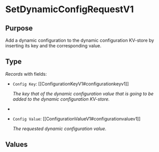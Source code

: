 # SetDynamicConfigRequestV1

## Purpose

<!-- ANCHOR: purpose -->
Add a dynamic configuration to the dynamic configuration KV-store by inserting its key and the corresponding value.
<!-- ANCHOR_END: purpose -->

## Type

<!-- ANCHOR: type -->
<div class="type">

*Records* with fields:
- `Config Key`: [[ConfigurationKeyV1#configurationkeyv1]]

  *The key that of the dynamic configuration value that is going to be added to the dynamic configuration KV-store.*
- 
- `Config Value`: [[ConfigurationValueV1#configurationvaluev1]]

  *The requested dynamic configuration value.*

</div>
<!-- ANCHOR_END: type -->

## Values

